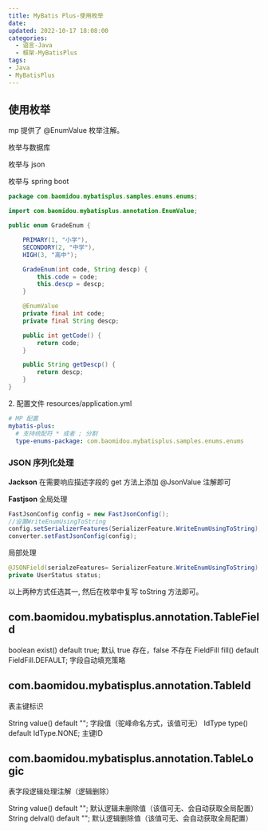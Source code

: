 ```yaml
---
title: MyBatis Plus-使用枚举
date:
updated: 2022-10-17 18:08:00
categories:
  - 语言-Java
  - 框架-MyBatisPlus
tags:
- Java
- MyBatisPlus
---
```


## 使用枚举

mp 提供了 @EnumValue 枚举注解。

枚举与数据库

枚举与 json

枚举与 spring boot

```java
package com.baomidou.mybatisplus.samples.enums.enums;

import com.baomidou.mybatisplus.annotation.EnumValue;

public enum GradeEnum {

    PRIMARY(1, "小学"),
    SECONDORY(2, "中学"),
    HIGH(3, "高中");

    GradeEnum(int code, String descp) {
        this.code = code;
        this.descp = descp;
    }

    @EnumValue
    private final int code;
    private final String descp;

    public int getCode() {
        return code;
    }

    public String getDescp() {
        return descp;
    }
}
```

2\. 配置文件 resources/application.yml

```yml
# MP 配置
mybatis-plus:
  # 支持统配符 * 或者 ; 分割
  type-enums-package: com.baomidou.mybatisplus.samples.enums.enums
```

### JSON 序列化处理

**Jackson**
在需要响应描述字段的 get 方法上添加 @JsonValue 注解即可

**Fastjson**
全局处理

```java
FastJsonConfig config = new FastJsonConfig();
//设置WriteEnumUsingToString
config.setSerializerFeatures(SerializerFeature.WriteEnumUsingToString);
converter.setFastJsonConfig(config);
```

局部处理

```java
@JSONField(serialzeFeatures= SerializerFeature.WriteEnumUsingToString)
private UserStatus status;
```

以上两种方式任选其一, 然后在枚举中复写 toString 方法即可。

## com.baomidou.mybatisplus.annotation.TableField

boolean exist() default true; 默认 true 存在，false 不存在
FieldFill fill() default FieldFill.DEFAULT;  字段自动填充策略

## com.baomidou.mybatisplus.annotation.TableId

表主键标识

String value() default ""; 字段值（驼峰命名方式，该值可无）
IdType type() default IdType.NONE; 主键ID

## com.baomidou.mybatisplus.annotation.TableLogic

表字段逻辑处理注解（逻辑删除）

String value() default ""; 默认逻辑未删除值（该值可无、会自动获取全局配置）
String delval() default ""; 默认逻辑删除值（该值可无、会自动获取全局配置）
